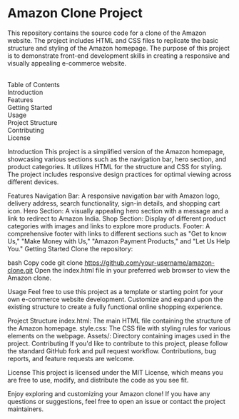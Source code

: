 <h1>Amazon Clone Project</h1>
This repository contains the source code for a clone of the Amazon website. The project includes HTML and CSS files to replicate the basic structure and styling of the Amazon homepage. The purpose of this project is to demonstrate front-end development skills in creating a responsive and visually appealing e-commerce website.
<br>
<br>

Table of Contents<br>
Introduction<br>
Features<br>
Getting Started<br>
Usage<br>
Project Structure<br>
Contributing<br>
License<br>

Introduction
This project is a simplified version of the Amazon homepage, showcasing various sections such as the navigation bar, hero section, and product categories. It utilizes HTML for the structure and CSS for styling. The project includes responsive design practices for optimal viewing across different devices.<br>

Features
Navigation Bar: A responsive navigation bar with Amazon logo, delivery address, search functionality, sign-in details, and shopping cart icon.
Hero Section: A visually appealing hero section with a message and a link to redirect to Amazon India.
Shop Section: Display of different product categories with images and links to explore more products.
Footer: A comprehensive footer with links to different sections such as "Get to know Us," "Make Money with Us," "Amazon Payment Products," and "Let Us Help You."
Getting Started
Clone the repository:

bash
Copy code
git clone https://github.com/your-username/amazon-clone.git
Open the index.html file in your preferred web browser to view the Amazon clone.

Usage
Feel free to use this project as a template or starting point for your own e-commerce website development. Customize and expand upon the existing structure to create a fully functional online shopping experience.

Project Structure
index.html: The main HTML file containing the structure of the Amazon homepage.
style.css: The CSS file with styling rules for various elements on the webpage.
Assets/: Directory containing images used in the project.
Contributing
If you'd like to contribute to this project, please follow the standard GitHub fork and pull request workflow. Contributions, bug reports, and feature requests are welcome.

License
This project is licensed under the MIT License, which means you are free to use, modify, and distribute the code as you see fit.

Enjoy exploring and customizing your Amazon clone! If you have any questions or suggestions, feel free to open an issue or contact the project maintainers.
